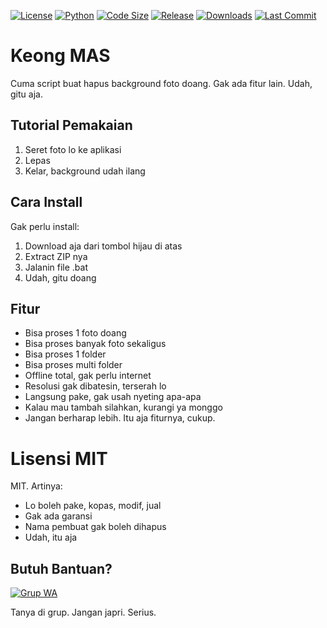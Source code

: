 [![License](https://img.shields.io/github/license/mudrikam/Keong-MAS)](LICENSE)
[![Python](https://img.shields.io/badge/python-3.10%2B-blue)](https://www.python.org/)
[![Code Size](https://img.shields.io/github/languages/code-size/mudrikam/Keong-MAS)](https://github.com/mudrikam/Keong-MAS)
[![Release](https://img.shields.io/github/v/release/mudrikam/Keong-MAS?include_prereleases)](https://github.com/mudrikam/Keong-MAS/releases)
[![Downloads](https://img.shields.io/github/downloads/mudrikam/Keong-MAS/total)](https://github.com/mudrikam/Keong-MAS/releases)
[![Last Commit](https://img.shields.io/github/last-commit/mudrikam/Keong-MAS)](https://github.com/mudrikam/Keong-MAS/commits/main)

# Keong MAS

Cuma script buat hapus background foto doang. Gak ada fitur lain. Udah, gitu aja.

## Tutorial Pemakaian

1. Seret foto lo ke aplikasi
2. Lepas
3. Kelar, background udah ilang

## Cara Install

Gak perlu install:
1. Download aja dari tombol hijau di atas
2. Extract ZIP nya
3. Jalanin file .bat
4. Udah, gitu doang

## Fitur

- Bisa proses 1 foto doang
- Bisa proses banyak foto sekaligus
- Bisa proses 1 folder
- Bisa proses multi folder
- Offline total, gak perlu internet
- Resolusi gak dibatesin, terserah lo
- Langsung pake, gak usah nyeting apa-apa
- Kalau mau tambah silahkan, kurangi ya monggo
- Jangan berharap lebih. Itu aja fiturnya, cukup.

# Lisensi MIT

MIT. Artinya:
- Lo boleh pake, kopas, modif, jual
- Gak ada garansi
- Nama pembuat gak boleh dihapus
- Udah, itu aja

## Butuh Bantuan?

<a href="https://chat.whatsapp.com/CMQvDxpCfP647kBBA6dRn3" target="_blank">
    <img src="https://img.shields.io/static/v1?style=for-the-badge&message=Gabung+Grup+WA&color=25D366&logo=WhatsApp&logoColor=black&label=" alt="Grup WA" />
</a>

Tanya di grup. Jangan japri. Serius.

